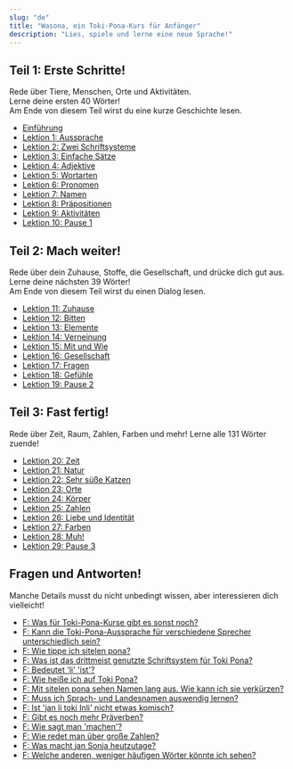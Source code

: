 ```yaml
---
slug: "de"
title: "Wasona, ein Toki-Pona-Kurs für Anfänger"
description: "Lies, spiele und lerne eine neue Sprache!"
---
```

## Teil 1: Erste Schritte!

Rede über Tiere, Menschen, Orte und Aktivitäten.  
Lerne deine ersten 40 Wörter!  
Am Ende von diesem Teil wirst du eine kurze Geschichte lesen.

* [Einführung](de/00)
* [Lektion 1: Aussprache](de/01)
* [Lektion 2: Zwei Schriftsysteme](de/02)
* [Lektion 3: Einfache Sätze](de/03)
* [Lektion 4: Adjektive](de/04)
* [Lektion 5: Wortarten](de/05)
* [Lektion 6: Pronomen](de/06)
* [Lektion 7: Namen](de/07)
* [Lektion 8: Präpositionen](de/08)
* [Lektion 9: Aktivitäten](de/09)
* [Lektion 10: Pause 1](de/10)

## Teil 2: Mach weiter!

Rede über dein Zuhause, Stoffe, die Gesellschaft, und drücke dich gut aus.  
Lerne deine nächsten 39 Wörter!  
Am Ende von diesem Teil wirst du einen Dialog lesen.

* [Lektion 11: Zuhause](de/11)
* [Lektion 12: Bitten](de/12)
* [Lektion 13: Elemente](de/13)
* [Lektion 14: Verneinung](de/14)
* [Lektion 15: Mit und Wie](de/15)
* [Lektion 16: Gesellschaft](de/16)
* [Lektion 17: Fragen](de/17)
* [Lektion 18: Gefühle](de/18)
* [Lektion 19: Pause 2](de/19)

## Teil 3: Fast fertig!

Rede über Zeit, Raum, Zahlen, Farben und mehr!
Lerne alle 131 Wörter zuende!

* [Lektion 20: Zeit](de/20)
* [Lektion 21: Natur](de/21)
* [Lektion 22: Sehr süße Katzen](de/22)
* [Lektion 23: Orte](de/23)
* [Lektion 24: Körper](de/24)
* [Lektion 25: Zahlen](de/25)
* [Lektion 26: Liebe und Identität](de/26)
* [Lektion 27: Farben](de/27)
* [Lektion 28: Muh!](de/28)
* [Lektion 29: Pause 3](de/29)

## Fragen und Antworten!

Manche Details musst du nicht unbedingt wissen, aber interessieren dich vielleicht!

* [F: Was für Toki-Pona-Kurse gibt es sonst noch?](de/other-courses)
* [F: Kann die Toki-Pona-Aussprache für verschiedene Sprecher unterschiedlich sein?](de/sound-variation)
* [F: Wie tippe ich sitelen pona?](de/fonts)
* [F: Was ist das drittmeist genutzte Schriftsystem für Toki Pona?](de/sitelen-sitelen)
* [F: Bedeutet 'li' 'ist'?](de/li-and-is)
* [F: Wie heiße ich auf Toki Pona?](de/make-a-name)
* [F: Mit sitelen pona sehen Namen lang aus. Wie kann ich sie verkürzen?](de/simpler-cartouches)
* [F: Muss ich Sprach- und Landesnamen auswendig lernen?](de/languages-countries)
* [F: Ist 'jan li toki Inli' nicht etwas komisch?](de/named-verbs)
* [F: Gibt es noch mehr Präverben?](de/more-preverbs)
* [F: Wie sagt man 'machen'?](de/doing)
* [F: Wie redet man über große Zahlen?](de/large-numbers)
* [F: Was macht jan Sonja heutzutage?](de/jan-sonja)
* [F: Welche anderen, weniger häufigen Wörter könnte ich sehen?](de/uncommon-words)
